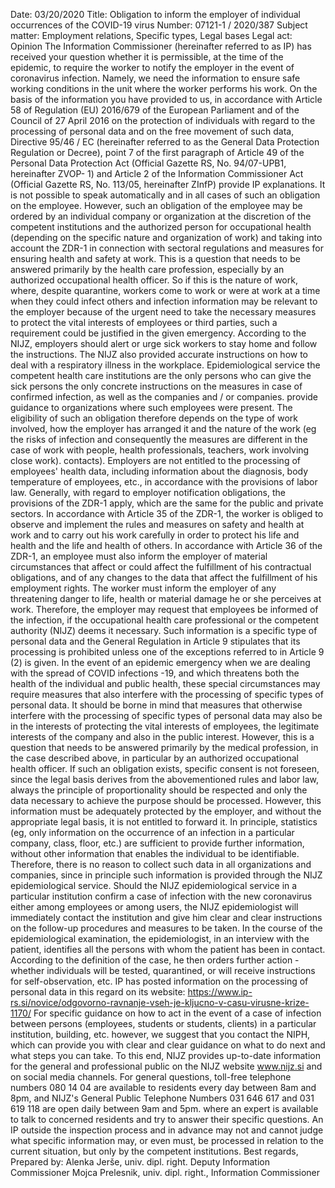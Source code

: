 Date: 03/20/2020
Title: Obligation to inform the employer of individual occurrences of the COVID-19 virus
Number: 07121-1 / 2020/387
Subject matter: Employment relations, Specific types, Legal bases
Legal act: Opinion
The Information Commissioner (hereinafter referred to as IP) has received your question whether it is permissible, at the time of the epidemic, to require the worker to notify the employer in the event of coronavirus infection. Namely, we need the information to ensure safe working conditions in the unit where the worker performs his work.
On the basis of the information you have provided to us, in accordance with Article 58 of Regulation (EU) 2016/679 of the European Parliament and of the Council of 27 April 2016 on the protection of individuals with regard to the processing of personal data and on the free movement of such data, Directive 95/46 / EC (hereinafter referred to as the General Data Protection Regulation or Decree), point 7 of the first paragraph of Article 49 of the Personal Data Protection Act (Official Gazette RS, No. 94/07-UPB1, hereinafter ZVOP- 1) and Article 2 of the Information Commissioner Act (Official Gazette RS, No. 113/05, hereinafter ZInfP) provide IP explanations.
It is not possible to speak automatically and in all cases of such an obligation on the employee. However, such an obligation of the employee may be ordered by an individual company or organization at the discretion of the competent institutions and the authorized person for occupational health (depending on the specific nature and organization of work) and taking into account the ZDR-1 in connection with sectoral regulations and measures for ensuring health and safety at work. This is a question that needs to be answered primarily by the health care profession, especially by an authorized occupational health officer. So if this is the nature of work, where, despite quarantine, workers come to work or were at work at a time when they could infect others and infection information may be relevant to the employer because of the urgent need to take the necessary measures to protect the vital interests of employees or third parties, such a requirement could be justified in the given emergency. 
According to the NIJZ, employers should alert or urge sick workers to stay home and follow the instructions. The NIJZ also provided accurate instructions on how to deal with a respiratory illness in the workplace. Epidemiological service the competent health care institutions are the only persons who can give the sick persons the only concrete instructions on the measures in case of confirmed infection, as well as the companies and / or companies. provide guidance to organizations where such employees were present.
The eligibility of such an obligation therefore depends on the type of work involved, how the employer has arranged it and the nature of the work (eg the risks of infection and consequently the measures are different in the case of work with people, health professionals, teachers, work involving close work). contacts). 
Employers are not entitled to the processing of employees' health data, including information about the diagnosis, body temperature of employees, etc., in accordance with the provisions of labor law. Generally, with regard to employer notification obligations, the provisions of the ZDR-1 apply, which are the same for the public and private sectors. In accordance with Article 35 of the ZDR-1, the worker is obliged to observe and implement the rules and measures on safety and health at work and to carry out his work carefully in order to protect his life and health and the life and health of others. In accordance with Article 36 of the ZDR-1, an employee must also inform the employer of material circumstances that affect or could affect the fulfillment of his contractual obligations, and of any changes to the data that affect the fulfillment of his employment rights. The worker must inform the employer of any threatening danger to life, health or material damage he or she perceives at work. Therefore, the employer may request that employees be informed of the infection, if the occupational health care professional or the competent authority (NIJZ) deems it necessary. Such information is a specific type of personal data and the General Regulation in Article 9 stipulates that its processing is prohibited unless one of the exceptions referred to in Article 9 (2) is given. In the event of an epidemic emergency when we are dealing with the spread of COVID infections -19, and which threatens both the health of the individual and public health, these special circumstances may require measures that also interfere with the processing of specific types of personal data. It should be borne in mind that measures that otherwise interfere with the processing of specific types of personal data may also be in the interests of protecting the vital interests of employees, the legitimate interests of the company and also in the public interest. However, this is a question that needs to be answered primarily by the medical profession, in the case described above, in particular by an authorized occupational health officer. If such an obligation exists, specific consent is not foreseen, since the legal basis derives from the abovementioned rules and labor law, always the principle of proportionality should be respected and only the data necessary to achieve the purpose should be processed. However, this information must be adequately protected by the employer, and without the appropriate legal basis, it is not entitled to forward it. In principle, statistics (eg, only information on the occurrence of an infection in a particular company, class, floor, etc.) are sufficient to provide further information, without other information that enables the individual to be identifiable.
Therefore, there is no reason to collect such data in all organizations and companies, since in principle such information is provided through the NIJZ epidemiological service. Should the NIJZ epidemiological service in a particular institution confirm a case of infection with the new coronavirus either among employees or among users, the NIJZ epidemiologist will immediately contact the institution and give him clear and clear instructions on the follow-up procedures and measures to be taken. In the course of the epidemiological examination, the epidemiologist, in an interview with the patient, identifies all the persons with whom the patient has been in contact. According to the definition of the case, he then orders further action - whether individuals will be tested, quarantined, or will receive instructions for self-observation, etc.
IP has posted information on the processing of personal data in this regard on its website:
https://www.ip-rs.si/novice/odgovorno-ravnanje-vseh-je-kljucno-v-casu-virusne-krize-1170/
For specific guidance on how to act in the event of a case of infection between persons (employees, students or students, clients) in a particular institution, building, etc. however, we suggest that you contact the NIPH, which can provide you with clear and clear guidance on what to do next and what steps you can take.
To this end, NIJZ provides up-to-date information for the general and professional public on the NIJZ website www.nijz.si and on social media channels. For general questions, toll-free telephone numbers 080 14 04 are available to residents every day between 8am and 8pm, and NIJZ's General Public Telephone Numbers 031 646 617 and 031 619 118 are open daily between 9am and 5pm. where an expert is available to talk to concerned residents and try to answer their specific questions.
An IP outside the inspection process and in advance may not and cannot judge what specific information may, or even must, be processed in relation to the current situation, but only by the competent institutions.
Best regards,
Prepared by:
Alenka Jerše, univ. dipl. right.
Deputy Information Commissioner
Mojca Prelesnik, univ. dipl. right.,
Information Commissioner
